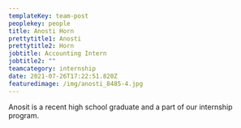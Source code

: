 ```yaml
---
templateKey: team-post
peoplekey: people
title: Anosti Horn
prettytitle1: Anosti
prettytitle2: Horn
jobtitle: Accounting Intern
jobtitle2: ""
teamcategory: internship
date: 2021-07-26T17:22:51.820Z
featuredimage: /img/anosti_8485-4.jpg
---
```


Anosit is a recent high school graduate and a part of our internship program.
